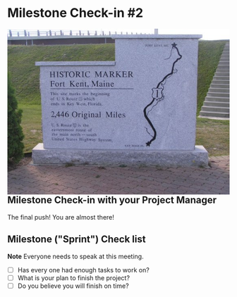 # Milestone Check-in #2

<img src="./media/fort-kent-marker.jpg" align="right" width="550" alt=""/>

## Milestone Check-in with your Project Manager

The final push! You are almost there!

## Milestone ("Sprint") Check list

**Note** Everyone needs to speak at this meeting.

- [ ] Has every one had enough tasks to work on?
- [ ] What is your plan to finish the project?
- [ ] Do you believe you will finish on time?
